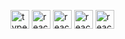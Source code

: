 


 <img alt="typescript" width="30px" src="https://cdn.jsdelivr.net/gh/devicons/devicon@latest/icons/typescript/typescript-original.svg"/>  <img alt="react" width="30px" src="https://cdn.jsdelivr.net/gh/devicons/devicon@latest/icons/react/react-original.svg"/> <img alt="react" width="30px" src="https://cdn.jsdelivr.net/gh/devicons/devicon@latest/icons/nextjs/nextjs-original.svg"/>  <img alt="react" width="30px" src="https://cdn.jsdelivr.net/gh/devicons/devicon@latest/icons/solidity/solidity-original.svg"/>  <img alt="react" width="30px" src="https://cdn.jsdelivr.net/gh/devicons/devicon@latest/icons/python/python-original.svg"/> 





 


 






